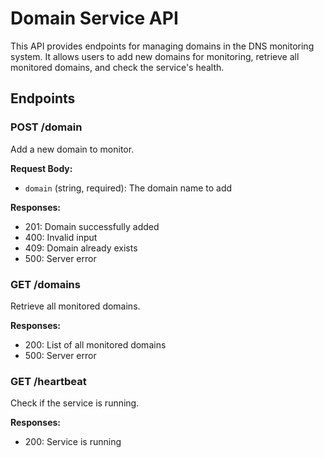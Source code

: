 # Domain Service API

This API provides endpoints for managing domains in the DNS monitoring system. It allows users to add new domains for monitoring, retrieve all monitored domains, and check the service's health.

## Endpoints

### POST /domain
Add a new domain to monitor.

**Request Body:**
- `domain` (string, required): The domain name to add

**Responses:**
- 201: Domain successfully added
- 400: Invalid input
- 409: Domain already exists
- 500: Server error

### GET /domains
Retrieve all monitored domains.

**Responses:**
- 200: List of all monitored domains
- 500: Server error

### GET /heartbeat
Check if the service is running.

**Responses:**
- 200: Service is running
